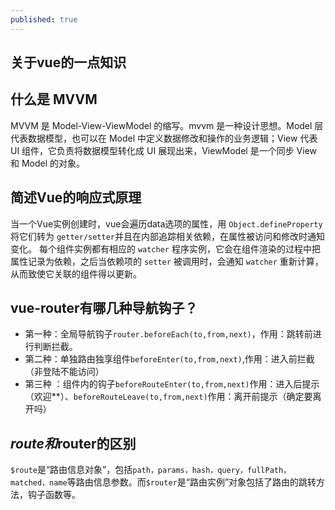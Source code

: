 ```yaml
---
published: true
---
```

## 关于vue的一点知识

## 什么是 MVVM

MVVM 是 Model-View-ViewModel 的缩写。mvvm 是一种设计思想。Model 层代表数据模型，也可以在 Model 中定义数据修改和操作的业务逻辑；View 代表 UI 组件，它负责将数据模型转化成 UI 展现出来，ViewModel 是一个同步 View 和 Model 的对象。


## 简述Vue的响应式原理

当一个Vue实例创建时，vue会遍历data选项的属性，用 `Object.defineProperty` 将它们转为 `getter/setter`并且在内部追踪相关依赖，在属性被访问和修改时通知变化。 每个组件实例都有相应的 `watcher` 程序实例，它会在组件渲染的过程中把属性记录为依赖，之后当依赖项的 `setter` 被调用时，会通知 `watcher` 重新计算，从而致使它关联的组件得以更新。

## vue-router有哪几种导航钩子？

- 第一种：全局导航钩子`router.beforeEach(to,from,next)`，作用：跳转前进行判断拦截。
- 第二种：单独路由独享组件`beforeEnter(to,from,next)`,作用：进入前拦截（非登陆不能访问）
- 第三种
：组件内的钩子`beforeRouteEnter(to,from,next)`作用：进入后提示（欢迎**）、`beforeRouteLeave(to,from,next)`作用：离开前提示（确定要离开吗）

## $route和$router的区别

`$route`是“路由信息对象”，包括`path，params，hash，query，fullPath，matched，name`等路由信息参数。而`$router`是“路由实例”对象包括了路由的跳转方法，钩子函数等。